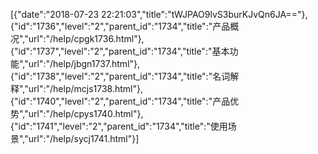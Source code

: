 [{"date":"2018-07-23 22:21:03","title":"tWJPAO9lvS3burKJvQn6JA=="},{"id":"1736","level":"2","parent_id":"1734","title":"产品概况","url":"/help/cpgk1736.html"},{"id":"1737","level":"2","parent_id":"1734","title":"基本功能","url":"/help/jbgn1737.html"},{"id":"1738","level":"2","parent_id":"1734","title":"名词解释","url":"/help/mcjs1738.html"},{"id":"1740","level":"2","parent_id":"1734","title":"产品优势","url":"/help/cpys1740.html"},{"id":"1741","level":"2","parent_id":"1734","title":"使用场景","url":"/help/sycj1741.html"}]
